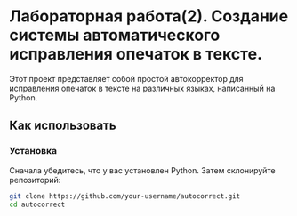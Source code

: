 # Лабораторная работа(2). Создание системы автоматического исправления опечаток в тексте.

Этот проект представляет собой простой автокорректор для исправления опечаток в тексте на различных языках, написанный на Python.

## Как использовать

### Установка

Сначала убедитесь, что у вас установлен Python. Затем склонируйте репозиторий:

```bash
git clone https://github.com/your-username/autocorrect.git
cd autocorrect
